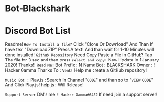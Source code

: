 # Bot-Blackshark
# Discord Bot List
Readme!
``How To Install a file?``
Click "Clone Or Download" 
And Than If have text "Download ZIP" Press A text! And than wait for 1-10 Minutes will done installed!
``Github Repository``
Need Copy Paste a File in GitHub?
Tap The file for 3 sec and then press ``select and copy!``
New Update In 1 January 2020! Thanks!!
``Read Me!``
Bot Prefix : N
Name Bot : BLACKSHARK
Owner : ! Hacker Gamma
Thanks To : ``Venk!`` Help me create a GitHub repository!

``Music Bot :``
Play.js : Search In Channel "``CODE``" and than go to "``VIEW CODE``" And Click Play.js!
help.js : Will Release!

``Support Server``
DM's me ``! Hacker Gamma#6422`` If need join a support server!
